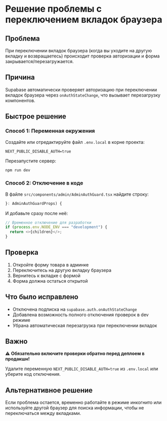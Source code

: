 # Решение проблемы с переключением вкладок браузера

## Проблема
При переключении вкладок браузера (когда вы уходите на другую вкладку и возвращаетесь) происходит проверка авторизации и форма закрывается/перезагружается.

## Причина
Supabase автоматически проверяет авторизацию при переключении вкладок браузера через `onAuthStateChange`, что вызывает перезагрузку компонентов.

## Быстрое решение

### Способ 1: Переменная окружения
Создайте или отредактируйте файл `.env.local` в корне проекта:
```
NEXT_PUBLIC_DISABLE_AUTH=true
```

Перезапустите сервер:
```bash
npm run dev
```

### Способ 2: Отключение в коде
В файле `src/components/admin/AdminAuthGuard.tsx` найдите строку:
```typescript
}: AdminAuthGuardProps) {
```

И добавьте сразу после неё:
```typescript
// Временное отключение для разработки
if (process.env.NODE_ENV === "development") {
  return <>{children}</>;
}
```

## Проверка
1. Откройте форму товара в админке
2. Переключитесь на другую вкладку браузера
3. Вернитесь к вкладке с формой
4. Форма должна остаться открытой

## Что было исправлено
- Отключена подписка на `supabase.auth.onAuthStateChange`
- Добавлена возможность полного отключения проверок в dev режиме
- Убрана автоматическая перезагрузка при переключении вкладок

## Важно
⚠️ **Обязательно включите проверки обратно перед деплоем в продакшн!**

Удалите переменную `NEXT_PUBLIC_DISABLE_AUTH=true` из `.env.local` или уберите код отключения.

## Альтернативное решение
Если проблема остается, временно работайте в режиме инкогнито или используйте другой браузер для поиска информации, чтобы не переключаться между вкладками.